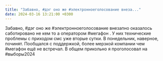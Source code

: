 ```yaml
---
title: "Забавно, #дэг оно же #электронноеголосование внеза..."
date: 2024-03-16 13:21:00 +0300
---
```


Забавно, #дэг оно же #электронноеголосование внезапно оказалось саботировано не кем то а оператором #мегафон .
У них технические проблемы с приходом смс уже вторые сутки. В понедельник, наверное, починят. Пообщался с поддержкой, более мерзкой компании чем #мегафон ещё не встречал.
В общем прикольно я проголосовал на #выборы2024

